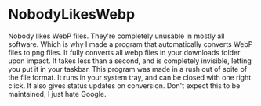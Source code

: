# NobodyLikesWebp

Nobody likes WebP files. They're completely unusable in mostly all software. Which is why I made a program that automatically converts WebP files to png files.
It fully converts all webp files in your downloads folder upon impact. It takes less than a second, and is completely invisible, letting you put it in your taskbar.
This program was made in a rush out of spite of the file format. It runs in your system tray, and can be closed with one right click. It also gives status updates on conversion.
Don't expect this to be maintained, I just hate Google.
